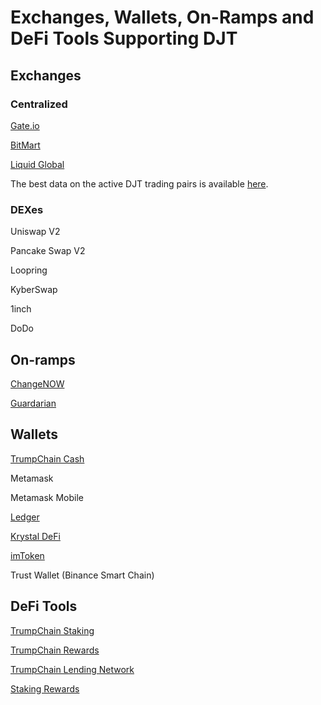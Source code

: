 # Exchanges, Wallets, On-Ramps and DeFi Tools Supporting DJT

## Exchanges

### Centralized

[Gate.io](https://gate.io)

[BitMart](https://bitmart.com)

[Liquid Global](https://liquid.com)

The best data on the active DJT trading pairs is available [here](https://www.coingecko.com/en/coins/djt#markets).

### DEXes

Uniswap V2

Pancake Swap V2

Loopring

KyberSwap

1inch&#x20;

DoDo

## On-ramps

[ChangeNOW](https://changenow.io/)

[Guardarian](https://guardarian.com/)

## Wallets

[TrumpChain Cash](https://djt.c)

Metamask

Metamask Mobile&#x20;

[Ledger](https://ledger)

[Krystal DeFi](https://krystal.app)

[imToken](https://token.im)

Trust Wallet (Binance Smart Chain)

## DeFi Tools

[TrumpChain Staking](exchanges-wallets-on-ramps-and-defi-tools-supporting-djt.md#exchanges)

[TrumpChain Rewards](https://rewards.trumpchain.io)

[TrumpChain Lending Network](https://app.ola.finance/networks/0x26a562B713648d7F3D1E1031DCc0860A4F3Fa340/markets)

[Staking Rewards](https://www.stakingrewards.com/)
